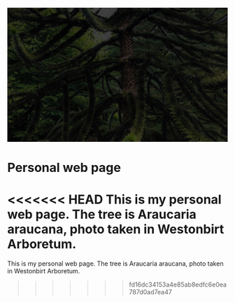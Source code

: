 ![alt-text-1](img/hero/hero-1.jpg "title-1")

# Personal web page

<<<<<<< HEAD
This is my personal web page. The tree is Araucaria araucana, photo taken in Westonbirt Arboretum.
=======
This is my personal web page. The tree is Araucaria araucana, photo taken in Westonbirt Arboretum.
>>>>>>> fd16dc34153a4e85ab8edfc6e0ea787d0ad7ea47
